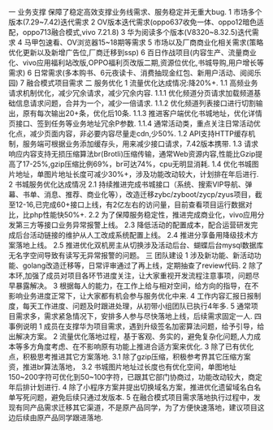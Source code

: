 一 业务支撑
保障了稳定高效支撑业务线需求、服务稳定并无重大bug.
1 市场多个版本(7.29~7.42)迭代需求
2 OV版本迭代需求(oppo637收免一体、oppo12暗色适配，oppo713融合模式,vivo 7.21.8)
3 华为阅读多个版本(V8320~8.32.5)迭代需求
4 马甲包速看、OV浏览器15~18期等需求
5 市场以及厂商商业化相关需求(策略优化更新以及新增广告位,厂商迁移到ssp)
6 百日作战项目(内容生产、流量商业化、vivo应用福利站改版,OPPO福利页改版二期,资源位优化,书城导购,用户增长等需求)
6 日常需求(多本购书、6元夜读卡、消费抽现金红包、新用户活动、阅阅乐园)
7 融合模式项目需求
二 服务优化
1 流量优化达成情况:降20%+.
  1.1 高频业务请求机制优化，减少冗余请求，减少冗余内容.
    1.1.1 优化频道分页请求加载频道基础信息请求问题，合并为一个，减少一倍请求.
    1.1.2 优化频道列表接口进行切割输出，原有每次输出20+条，优化后10条.
    1.1.3 推进客户端优化书城地址，优化详情页接口、签到任务等业务地址冗余P参数.
    1.1.4 通常活动类，重点关注日常活动优化点，减少页面内容，非必要内容尽量走cdn,少50%.
  1.2 API支持HTTP缓存机制，服务端可根据业务添加缓存头，用来减少接口请求，7.42版本携带.
  1.3 请求响应内容支持无损压缩算法br(Brotli)压缩传输，通常Web资源内容,性能比Gzip提高了17-25%,gzip压缩比例69%，br可达74%，cpu无明显消耗.
  1.4 优化书城图片地址，单图片地址长度可减少30%+，涉及功能改动较大，计划排在年后进行.  
2 书城服务优化达成情况
  2.1 持续推进完成书城接口（系统、搜索VIP导航、弹幕、书单、消息、推荐、商业化等），改造迁移zybc/zyboot/zycp/zyus项目，截至12-16,已完成60+接口上线，有2亿左右的访问量，目前查看项目运行数据对比，比php性能快50%+.
  2.2 为了保障服务稳定性，推进完成商业化，vivo应用分发第三方等接口业务异常报警上线。
  2.3 降低活动的配置成本，配合运营研发完成后台活动链接的维护从人工改成系统配置上线。
  2.4 推进分享备用降级技术方案落地上线。
  2.5 推进优化双机房主从切换涉及活动后台、蝴蝶后台mysql数据库无名字空间导致有读写无异常报警的问题。
三 团队建设
1 涉及新功能、新活动功能、golang改造迁移等，日常评审通过了再上线，定期抽查了review代码.
2 除了本环,加强了成员对项目各环节进度关注，让大家重视开发流程注意事项，问题尽早暴露解决。
3 根据每人的能力，在工作上给与相对空间，给方向的指导，在不影响业务进度正常下，让大家都有机会参与服务优化中来.
4 工作内容汇报日报制度，每天工作进度、问题及时跟进处理，从初带小组团队已执行4年多.
5 通常项目需求多，需求紧急情况下，安排多人参与尽快落地上线，后续需求固定一人.
四 事例说明
1 成员在支撑华为项目需求，遇到升级签名加密算法问题，给予引导，给出解决方案。
2 流量优化落地过程，基于客观、务实的，避免复杂化问题,人力成本等多方角度考虑、在不影响原有功能上推进合适方案来优化.
3 除了已有优化点，积极思考推进其它方案落地.
   3.1 除了gzip压缩，积极参考界其它压缩方案资，推进br算法落地，
   3.2 书城图片地址过长度也有优化空间，单图地址150~200字符可优化到50~100字符，已跟其它部门协商过，功能改动较大，商定年后排计划进行.
4 除了小程序方案并提出切换域名方案，推进优化遗留域名白名单写死问题，避免后续只通过发版本.
5 在融合模式项目需求落地执行过程中，发现有同产品需求迁移其它渠道，不是原产品同学，为了方便快速落地，建议项目这边后续由原产品同学跟进落地.